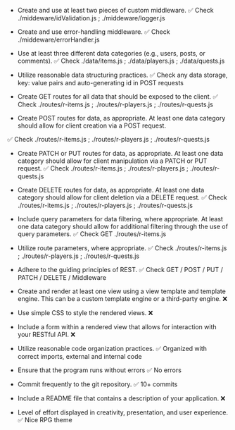 - Create and use at least two pieces of custom middleware.
  ✅ Check ./middeware/idValidation.js ; ./middeware/logger.js

- Create and use error-handling middleware.
  ✅ Check ./middeware/errorHandler.js

- Use at least three different data categories (e.g., users, posts, or comments).
  ✅ Check ./data/items.js ; ./data/players.js ; ./data/quests.js

- Utilize reasonable data structuring practices.
  ✅ Check any data storage, key: value pairs and auto-generating id in POST requests

- Create GET routes for all data that should be exposed to the client.
  ✅ Check ./routes/r-items.js ; ./routes/r-players.js ; ./routes/r-quests.js
- Create POST routes for data, as appropriate. At least one data category should allow for client creation via a POST request.

✅ Check ./routes/r-items.js ; ./routes/r-players.js ; ./routes/r-quests.js

- Create PATCH or PUT routes for data, as appropriate. At least one data category should allow for client manipulation via a PATCH or PUT request.
  ✅ Check ./routes/r-items.js ; ./routes/r-players.js ; ./routes/r-quests.js

- Create DELETE routes for data, as appropriate. At least one data category should allow for client deletion via a DELETE request.
  ✅ Check ./routes/r-items.js ; ./routes/r-players.js ; ./routes/r-quests.js

- Include query parameters for data filtering, where appropriate. At least one data category should allow for additional filtering through the use of query parameters.
  ✅ Check GET ./routes/r-items.js

- Utilize route parameters, where appropriate.
  ✅ Check ./routes/r-items.js ; ./routes/r-players.js ; ./routes/r-quests.js

- Adhere to the guiding principles of REST.
  ✅ Check GET / POST / PUT / PATCH / DELETE / Middleware

- Create and render at least one view using a view template and template engine. This can be a custom template engine or a third-party engine.
  ❌

- Use simple CSS to style the rendered views.
  ❌

- Include a form within a rendered view that allows for interaction with your RESTful API.
  ❌

- Utilize reasonable code organization practices.
  ✅ Organized with correct imports, external and internal code

- Ensure that the program runs without errors
  ✅ No errors

- Commit frequently to the git repository.
  ✅ 10+ commits

- Include a README file that contains a description of your application.
  ❌

- Level of effort displayed in creativity, presentation, and user experience.
  ✅ Nice RPG theme
